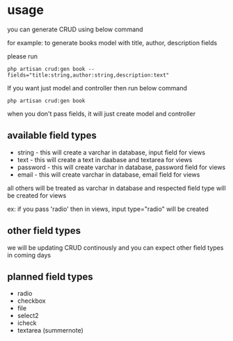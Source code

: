 # usage

you can generate CRUD using below command

for example: to generate books model with title, author, description fields

please run

```text
php artisan crud:gen book --fields="title:string,author:string,description:text"
```

If you want just model and controller then run below command

```text
php artisan crud:gen book
```

when you don't pass fields, it will just create model and controller

## available field types

* string - this will create a varchar in database, input field for views
* text - this will create a text in daabase and textarea for views
* password - this will create varchar in database, password field for views
* email - this will create varchar in database, email field for views

all others will be treated as varchar in database and respected field type will be created for views

ex: if you pass 'radio' then in views, input type="radio" will be created

## other field types

we will be updating CRUD continously and you can expect other field types in coming days

## planned field types

* radio
* checkbox
* file
* select2
* icheck
* textarea \(summernote\)

